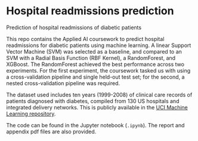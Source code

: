 # Hospital readmissions prediction
Prediction of hospital readmissions of diabetic patients

This repo contains the Applied AI coursework to predict hospital readmissions for diabetic patients using machine learning. A linear Support Vector Machine (SVM) was selected as a baseline, and compared to an SVM with a Radial Basis Function (RBF Kernel), a RandomForest, and XGBoost. The RandomForest achieved the best performance across two experiments. For the first experiment, the coursework tasked us with using a cross-validation pipeline and single held-out test set; for the second, a nested cross-validation pipeline was required.  

The dataset used includes ten years (1999-2008) of clinical care records of patients diagnosed with diabetes, compiled from 130 US hospitals and integrated delivery networks. This is publicly available in the [UCI Machine Learning repository](https://doi.org/10.24432/C5230J).  

The code can be found in the Jupyter notebook (`.ipynb`).  The report and appendix pdf files are also provided.
